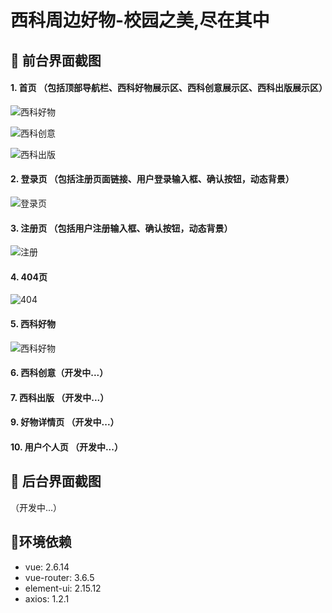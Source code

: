 # 西科周边好物-校园之美,尽在其中

  
## 📸 前台界面截图
#### 1. 首页  （包括顶部导航栏、西科好物展示区、西科创意展示区、西科出版展示区）
![西科好物](https://img-blog.csdnimg.cn/f2e0e6224fd444bea6d8f84379ae8347.png)

![西科创意](https://img-blog.csdnimg.cn/78877843e9d94e7aa70c02eb1cc8ce72.png)

![西科出版](https://img-blog.csdnimg.cn/4efc6b3ff2c64812b36ef357c7e5db67.png)

#### 2. 登录页 （包括注册页面链接、用户登录输入框、确认按钮，动态背景）
![登录页](https://img-blog.csdnimg.cn/0a17515a076f49eca3f36bc4559d6c14.png)

#### 3. 注册页 （包括用户注册输入框、确认按钮，动态背景）
![注册](https://img-blog.csdnimg.cn/fd8b9c815d4d4cd084c49e636c77882d.png)

#### 4. 404页 
![404](https://img-blog.csdnimg.cn/22d2fce807304627a343d6ee05f32fa8.png)

#### 5. 西科好物
![西科好物](https://img-blog.csdnimg.cn/72fa6909ca614f0ba85d2b95b4d7fbed.png)
#### 6. 西科创意（开发中...）
#### 7. 西科出版 （开发中...）
#### 9. 好物详情页 （开发中...）
#### 10. 用户个人页 （开发中...）

## 📸 后台界面截图
（开发中...）
## 🔗环境依赖
- vue: 2.6.14
- vue-router: 3.6.5
- element-ui: 2.15.12
- axios: 1.2.1

